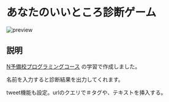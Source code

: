 # あなたのいいところ診断ゲーム

![preview](https://raw.githubusercontent.com/peke-pon/assessment/gh-pages/ScreenClip.png)

## 説明

[N予備校プログラミングコース](https://www.nnn.ed.nico/pages/programming/) の学習で作成しました。

名前を入力すると診断結果を出力してくれます。

tweet機能も設定。urlのクエリで＃タグや、テキストを挿入する。
